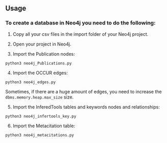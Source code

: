 ## Usage
 
### To create a database in Neo4j you need to do the following:

1. Copy all your csv files in the import folder of your Neo4j project. 
 
2. Open your project in Neo4j.
 
3. Import the Publication nodes:

```
python3 neo4j_Publications.py
```

4. Import the OCCUR edges:

```
python3 neo4j_edges.py
```

Sometimes, if there are a huge amount of edges, you need to increase the `dbms.memory.heap.max_size` size.


5. Import the InferedTools tables and keywords nodes and relationships:

```
python3 neo4j_infertools_key.py
```

6. Import the Metacitation table:

```
python3 neo4j_metacitations.py
```
